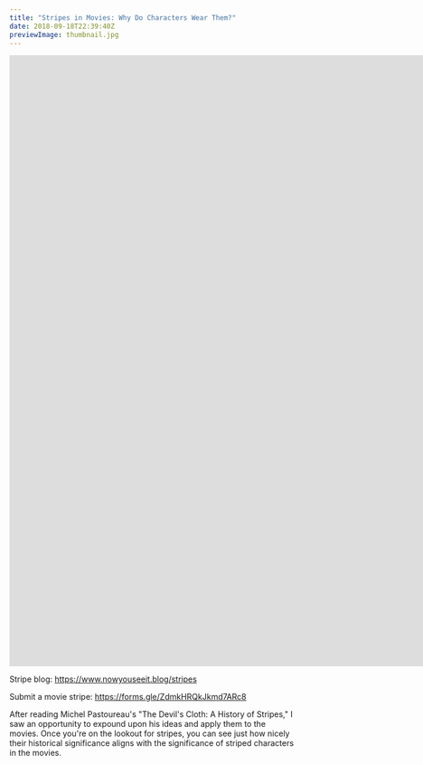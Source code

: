 ```yaml
---
title: "Stripes in Movies: Why Do Characters Wear Them?"
date: 2018-09-18T22:39:40Z
previewImage: thumbnail.jpg
---
```


<iframe width="1920" height="1080" src="https://www.youtube.com/embed/Y1U4YkNkoG0" frameborder="0" allow="accelerometer; autoplay; clipboard-write; encrypted-media; gyroscope; picture-in-picture" allowfullscreen></iframe>

Stripe blog: https://www.nowyouseeit.blog/stripes

Submit a movie stripe: https://forms.gle/ZdmkHRQkJkmd7ARc8

After reading Michel Pastoureau's "The Devil's Cloth: A History of Stripes," I saw an opportunity to expound upon his ideas and apply them to the movies. Once you're on the lookout for stripes, you can see just how nicely their historical significance aligns with the significance of striped characters in the movies.